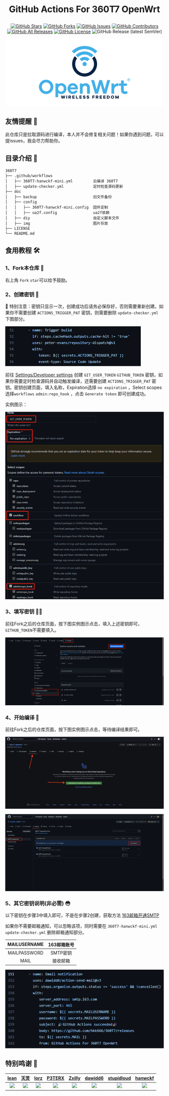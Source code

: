 

<div align="center"> 

<h1 align="center">

GitHub Actions For 360T7 OpenWrt

</h1>

[![GitHub Stars](https://img.shields.io/github/stars/hkk666/360T7?style=flat-square)](https://github.com/hkk666/360T7/stargazers)
[![GitHub Forks](https://img.shields.io/github/forks/hkk666/360T7?style=flat-square)](https://github.com/hkk666/360T7/network)
[![GitHub Issues](https://img.shields.io/github/issues/hkk666/360T7?style=flat-square)](https://github.com/hkk666/360T7/issues)
[![GitHub Contributors](https://img.shields.io/github/contributors/hkk666/360T7?style=flat-square)](https://github.com/hkk666/360T7/graphs/contributors)
[![GitHub All Releases](https://img.shields.io/github/downloads/hkk666/360T7/total?style=flat-square)](https://github.com/hkk666/360T7/releases)
[![GitHub License](https://img.shields.io/github/license/hkk666/360T7?style=flat-square)](https://github.com/hkk666/360T7/blob/main/LICENSE)
![GitHub Release (latest SemVer)](https://img.shields.io/github/v/release/hkk666/360T7?style=flat-square)

</div>

![openwrt](doc/img/openwrt.png)

## 友情提醒 🤣
此仓库只是拉取源码进行编译，本人并不会修复相关问题！如果你遇到问题，可以提issues，我会尽力帮助你。

## 目录介绍 📖

```tree
360T7
├── .github/workflows
│   ├── 360T7-hanwckf-mini.yml         云编译 360T7
│   ├── update-checker.yml             定时检查源码更新
├── doc
│   ├── backup                         旧文件备份
│   ├── config
│   │   ├── 360T7-hanwckf-mini.config  固件定制
│   │   ├── ua2f.config                ua2f依赖
│   ├── diy                            自定义脚本文件
│   ├── img                            图片存放
├── LICENSE
└── README.md
```

## 食用教程 🛠

### 1、Fork本仓库 📌
右上角 `Fork`  `star`可以给予鼓励。

### 2、创建密钥 🔐
🚨 特别注意：密钥只显示一次，创建成功后请务必保存好，否则需要重新创建。如果你不需要创建 `ACTIONS_TRIGGER_PAT` 密钥，则需要删除 `update-checker.yml` 下图部分。

![](doc/img/example6.png)

前往 [Settings/Developer settings](https://github.com/settings/tokens/new) 创建 `GIT_USER_TOKEN` `GITHUB_TOKEN` 密钥，如果你需要定时检查源码并自动触发编译，还需要创建 `ACTIONS_TRIGGER_PAT` 密钥。密钥创建页面，填入名称，Expiration选择 `no expiration` ，Select scopes选择`workflows` `admin:repo_hook` ，点击 `Generate token` 即可创建成功。

实例图示：

![](doc/img/example1.png)

### 3、填写密钥 ✍🏻

前往Fork之后的仓库页面，按下图实例图示点击，填入上述密钥即可，`GITHUB_TOKEN`不需要填入。 

![](doc/img/example2.png)

### 4、开始编译 🚀

前往Fork之后的仓库页面，按下图实例图示点击，等待编译结果即可。

![](doc/img/example4.png)

![](doc/img/example5.png)

### 5、其它密钥说明(非必需) 😳
以下密钥在步骤3中填入即可，不是在步骤2创建，获取方法 [163邮箱开通SMTP](https://jingyan.baidu.com/article/c275f6ba33a95de33d7567d9.html)

如果你不需要邮箱通知，可以忽略该项，同时需要在 `360T7-hanwckf-mini.yml` `update-checker.yml` 删除邮箱通知部分。

| MAILUSERNAME | 163邮箱账号 |  
| :------------------: | :------------------: |
| MAILPASSWORD | SMTP密钥 |
| MAIL | 接收邮箱 |

![](doc/img/example3.png)

## 特别鸣谢 🥰

|          [lean](https://github.com/coolsnowwolf/lede)         |        [天灵](https://github.com/1715173329)               |              [lorz](https://github.com/1orz/My-action)               |              [P3TERX](https://github.com/P3TERX/Actions-OpenWrt)               |          [Zxilly](https://github.com/Zxilly/UA2F)         |           [dawidd6](https://github.com/dawidd6/action-send-mail)          |              [stupidloud](https://github.com/stupidloud/cachewrtbuild)               |              [hanwckf](https://github.com/hanwckf/immortalwrt-mt798x)               |
| :----------------------------------------------------------: | :----------------------------------------------------------: | :----------------------------------------------------------: | :----------------------------------------------------------: | :----------------------------------------------------------: | :----------------------------------------------------------: | :----------------------------------------------------------: | :----------------------------------------------------------: |
| <img width="80" src="https://avatars.githubusercontent.com/u/31687149?v=4"/> | <img width="80" src="https://avatars.githubusercontent.com/u/22235437?v=4" /> | <img width="80" src="https://avatars.githubusercontent.com/u/31647663?v=4" /> | <img width="80" src="https://avatars.githubusercontent.com/u/25927179?v=4" /> | <img width="80" src="https://avatars.githubusercontent.com/u/31370133?v=4"/> | <img width="80" src="https://avatars.githubusercontent.com/u/9713907?v=4" /> | <img width="80" src="https://avatars.githubusercontent.com/u/56048681?v=4" /> | <img width="80" src="https://avatars.githubusercontent.com/u/27666983?v=4" /> |


